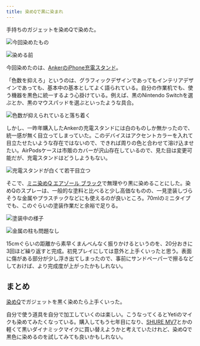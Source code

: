 ```yaml
---
title: 染めQで黒に染まれ
---
```

手持ちのガジェットを染めQで染めた。

![](https://lh3.googleusercontent.com/h4lwvlvqh7_RZk9Z1SY04wToCOJnc4h45hfu6V33DltX11Dvp0Z3By15PJ-XLNue50ew72i3NUBo-oockHzOhRjEj2bsgXOOjs8XImVWCUPaqFxdj4LPkw-CP_pNVaLnpbj3YAKcLpyZp6qciy4TqQ "今回染めたもの")

![](https://lh3.googleusercontent.com/UbADlCquoWR77JGOTOkYszM9EaMDoU0L1oeJmzGS5Wlzspw2vzADJZYSilD6lX_KPNXhue8v49imiFVEXz65dH7sZgIOtucF5ttR6Drfudm_NnXoA_KyokEWv_yV3tluK_xKdb3YUqIIXXiHPLzMpA "染める前")

今回染めたのは、[AnkerのiPhone充電スタンド](https://r7kamura.com/articles/2021-09-06-anker-iphone-stand)。

「色数を抑えろ」というのは、グラフィックデザインであってもインテリアデザインであっても、基本中の基本としてよく語られている。自分の作業机でも、使う機器を黒色に統一するよう心掛けている。例えば、黒のNintendo Switchを選ぶとか、黒のマウスパッドを選ぶといったような具合。

![](https://lh6.googleusercontent.com/DG32A-ulwyS4tW_drXrB7D4CEpZ_5C3ZGx2BGf_9dDNooj2cFtYGkznUH_rEymoVrMNVNja5sRVBUeKRegIBRxfSUlfs6JR8_N4VNd1OFYP3T861EGOucEDuxWqkP6VoG1gYuZXviI5HXwfDYIliwA "色数が抑えられていると落ち着く")

しかし、一昨年購入したAnkerの充電スタンドには白のものしか無かったので、統一感が無く目立ってしまっていた。このデバイスはアクセントカラーを入れて目立たせたいような存在ではないので、できれば周りの色と合わせて溶け込ませたい。AirPodsケースは市販のカバーが沢山存在しているので、見た目は変更可能だが、充電スタンドはどうしようもない。

![](https://lh3.googleusercontent.com/XBe_uFviZFMlsyDkWZET7bz_d928z0gcGRQvWUmpLjum70FwIrlMsvZD_9d9trXmhfuLUIHt1uCB7snpoMW5gwAnR18u2b_BRQOHCuskLup4Q68ciSYO-lsRIye4JFlwKNjPiQ1CA0OKOFWlQyaJqg "充電スタンドが白くて若干目立つ")

そこで、[ミニ染めQ エアゾール ブラック](https://www.amazon.co.jp/dp/B003QMFUKO)で無理やり黒に染めることにした。染めQのスプレーは、一般的な塗料と比べると少し高価なものの、一見塗装しづらそうな金属やプラスチックなどにも使えるのが良いところ。70mlのミニタイプでも、このぐらいの塗装作業だと余裕で足りる。

![](https://lh3.googleusercontent.com/FDu5tjljp0GYB-auhZyHKFUmqbFB_eYE1O7XFr9248unU7scvTkeOvY0pcGJS2yTkxsgVQ8pUY-hmeE_-NX7dny1JUJv3-vYYjV3Ah5DFrsSMjoOpdmPDkczMY7eOnK2VAqiQjqYpKSAb4bfqxtTlw "塗装中の様子")

![](https://lh3.googleusercontent.com/ASrFmwz6c0jOPfug-jlDAUPMRF7X09pBAQe32Le2Mn4ZxeWgPyMvG56doqVVf18d53zIZgQdaH_cfVU2cz7DnsyxuPUZd3I26Gw4_i7riZHIy2E9qMiU42GE_W8WC-O5AL8ebxZZewqAsynjl82U2Q "金属の柱も問題なし")

15cmぐらいの距離から素早くまんべんなく振りかけるというのを、20分おきに3回ほど繰り返すと完成。初見プレイにしては意外と上手くいったと思う。表面に傷がある部分が少し浮き出てしまったので、事前にサンドペーパーで擦るなどしておけば、より完成度が上がったかもしれない。

まとめ
---

[染めQ](https://www.amazon.co.jp/dp/B003QMFUKO)でガジェットを黒く染めたら上手くいった。

自分で使う道具を自分で加工していくのは楽しい。こうなってくるとYetiのマイクも染めてみたくなっている。購入してもう七年目になり、[SHURE MV7](https://www.amazon.co.jp/dp/B08KY7G1GV)とかの軽くて黒いダイナミックマイクに買い替えようかと考えていたけれど、染めQで黒色に染めるのを試してみても良いかもしれない。
